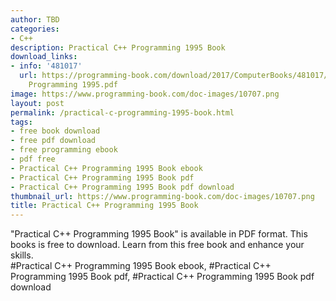 ```yaml
---
author: TBD
categories:
- C++
description: Practical C++ Programming 1995 Book
download_links:
- info: '481017'
  url: https://programming-book.com/download/2017/ComputerBooks/481017/Practical Cpp
    Programming 1995.pdf
image: https://www.programming-book.com/doc-images/10707.png
layout: post
permalink: /practical-c-programming-1995-book.html
tags:
- free book download
- free pdf download
- free programming ebook
- pdf free
- Practical C++ Programming 1995 Book ebook
- Practical C++ Programming 1995 Book pdf
- Practical C++ Programming 1995 Book pdf download
thumbnail_url: https://www.programming-book.com/doc-images/10707.png
title: Practical C++ Programming 1995 Book
---
```


 
<div class="item-desc text-justify">
  "Practical C++ Programming 1995 Book" is available in PDF format. This books is free to download. Learn from this free book and enhance your skills.
  <br>
  #Practical C++ Programming 1995 Book ebook, #Practical C++ Programming 1995 Book pdf, #Practical C++ Programming 1995 Book pdf download
</div>